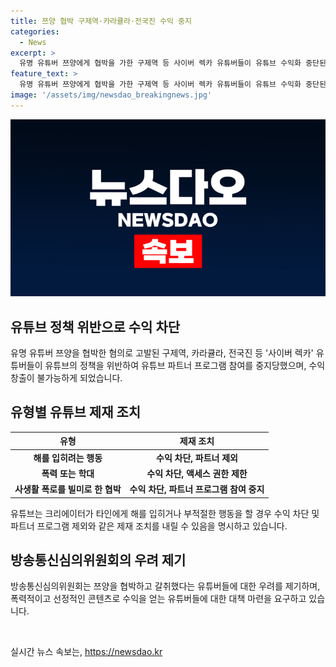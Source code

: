 ```yaml
---
title: 쯔양 협박 구제역·카라큘라·전국진 수익 중지
categories:
  - News
excerpt: >
  유명 유튜버 쯔양에게 협박을 가한 구제역 등 사이버 렉카 유튜버들이 유튜브 수익화 중단된 것으로 밝혀졌다. 유튜브 채널의 유튜브 파트너 프로그램 참여가 중지된 채널들은 수익을 창출할 수 없게 되며, 불이익을 받을 수 있으며 액세스 권한도 상실할 수 있다. 쯔양은 구제역 등에게 협박당해 검찰에 고소할 예정이라 밝히는 가운데, 방송통신심의위원회도 우려를 표명하며 유튜브에 대한 대책 마련을 촉구했다.
feature_text: >
  유명 유튜버 쯔양에게 협박을 가한 구제역 등 사이버 렉카 유튜버들이 유튜브 수익화 중단된 것으로 밝혀졌다. 유튜브 채널의 유튜브 파트너 프로그램 참여가 중지된 채널들은 수익을 창출할 수 없게 되며, 불이익을 받을 수 있으며 액세스 권한도 상실할 수 있다. 쯔양은 구제역 등에게 협박당해 검찰에 고소할 예정이라 밝히는 가운데, 방송통신심의위원회도 우려를 표명하며 유튜브에 대한 대책 마련을 촉구했다.
image: '/assets/img/newsdao_breakingnews.jpg'
---
```


<p><img src="/assets/img/newsdao_breakingnews.jpg" alt="pcversion 속보" /></p>

<h2 data-ke-size="size26">유튜브 정책 위반으로 수익 차단</h2>

<p data-ke-size="size16">유명 유튜버 쯔양을 협박한 혐의로 고발된 구제역, 카라큘라, 전국진 등 '사이버 렉카' 유튜버들이 유튜브의 정책을 위반하여 유튜브 파트너 프로그램 참여를 중지당했으며, 수익 창출이 불가능하게 되었습니다.</p>

<h2 data-ke-size="size26">유형별 유튜브 제재 조치</h2>

<table>
    <thead>
        <tr>
            <th>유형</th>
            <th>제재 조치</th>
        </tr>
    </thead>
    <tbody>
        <tr>
            <td style="text-align: center; height: 17px;"><b>해를 입히려는 행동</b></td>
            <td style="text-align: center; height: 17px;"><b>수익 차단, 파트너 제외</b></td>
        </tr>
        <tr>
            <td style="text-align: center; height: 17px;"><b>폭력 또는 학대</b></td>
            <td style="text-align: center; height: 17px;"><b>수익 차단, 액세스 권한 제한</b></td>
        </tr>
        <tr>
            <td style="text-align: center; height: 17px;"><b>사생활 폭로를 빌미로 한 협박</b></td>
            <td style="text-align: center; height: 17px;"><b>수익 차단, 파트너 프로그램 참여 중지</b></td>
        </tr>
    </tbody>
</table>

<p data-ke-size="size16">유튜브는 크리에이터가 타인에게 해를 입히거나 부적절한 행동을 할 경우 수익 차단 및 파트너 프로그램 제외와 같은 제재 조치를 내릴 수 있음을 명시하고 있습니다.</p>

<h2 data-ke-size="size26">방송통신심의위원회의 우려 제기</h2>

<p data-ke-size="size16">방송통신심의위원회는 쯔양을 협박하고 갈취했다는 유튜버들에 대한 우려를 제기하며, 폭력적이고 선정적인 콘텐츠로 수익을 얻는 유튜버들에 대한 대책 마련을 요구하고 있습니다.</p>

<p data-ke-size="size16">&nbsp;</p>
실시간 뉴스 속보는, <a href="https://newsdao.kr" rel="dofollow">https://newsdao.kr</a>


